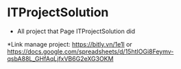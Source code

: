 # ITProjectSolution
* All project that Page ITProjectSolution did


*Link manage project: https://bitly.vn/1e1l or https://docs.google.com/spreadsheets/d/15htIOGi8Feymv-qsbA88L_GHfAqLjfxVB6G2eXG3OKM
